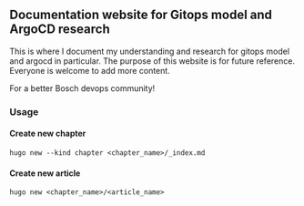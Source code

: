 ## Documentation website for Gitops model and ArgoCD research

This is where I document my understanding and research for gitops model and argocd in particular. The purpose of this website is for future reference. Everyone is welcome to add more content. 

For a better Bosch devops community!

### Usage

#### Create new chapter

```
hugo new --kind chapter <chapter_name>/_index.md
```

#### Create new article

```
hugo new <chapter_name>/<article_name>
```

